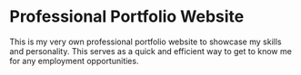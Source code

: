 # Professional Portfolio Website
This is my very own professional portfolio website to showcase my skills and personality. This serves as a quick and efficient way to get to know me for any employment opportunities.

